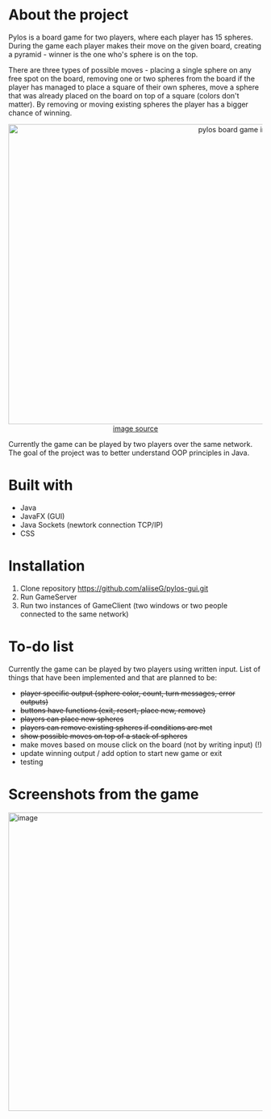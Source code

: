 # About the project
Pylos is a board game for two players, where each player has 15 spheres. During the game each player makes their move on the given board, creating a pyramid - winner is the one who's sphere is on the top. 

There are three types of possible moves - placing a single sphere on any free spot on the board, removing one or two spheres from the board if the player has managed to place a square of their own spheres, move a sphere that was already placed on the board on top of a square (colors don't matter).
By removing or moving existing spheres the player has a bigger chance of winning.
<p align="center"><img width="900" height="595" alt="pylos board game image" src="https://github.com/user-attachments/assets/8ebdf465-a022-497a-8da9-bc126065fdb1"/><br><a href="https://boardgamegeek.com/image/59864/pylos">image source</a></p>


Currently the game can be played by two players over the same network. The goal of the project was to better understand OOP principles in Java. 
# Built with
* Java
* JavaFX (GUI)
* Java Sockets (newtork connection TCP/IP)
* CSS

# Installation
1. Clone repository https://github.com/aliiseG/pylos-gui.git
2. Run GameServer
3. Run two instances of GameClient (two windows or two people connected to the same network)

# To-do list
Currently the game can be played by two players using written input. List of things that have been implemented and that are planned to be:
- <s>player specific output (sphere color, count, turn messages, error outputs)</s>
- <s>buttons have functions (exit, resert, place new, remove)</s>
- <s>players can place new spheres</s>
- <s>players can remove existing spheres if conditions are met</s>
- <s>show possible moves on top of a stack of spheres</s>
- make moves based on mouse click on the board (not by writing input) (!)
- update winning output / add option to start new game or exit
- testing

# Screenshots from the game
<img  width="1493" height="592" alt="image" src="https://github.com/user-attachments/assets/3ff28a9d-b96c-4355-a4ac-e4f37ad45e46"/>
